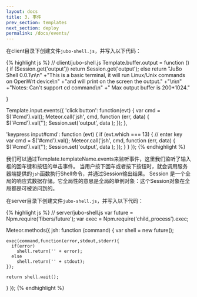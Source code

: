 ```yaml
---
layout: docs
title: 3. 事件 
prev_section: templates
next_section: deploy 
permalink: /docs/events/
---
```


在client目录下创建文件`jubo-shell.js`，并写入以下代码：

{% highlight js %}
// client/jubo-shell.js
Template.buffer.output = function () {
  if (Session.get('output'))
    return Session.get('output');
  else
    return "JuBo Shell 0.0.1\n\n"
          +"This is a basic terminal, it will run Linux/Unix commands on OpenWrt device\n"
          +"and will print on the screen the output."
          +"\n\n"
          +"Notes: Can't support cd command\n"
          +"       Max output buffer is 200*1024." 

}

Template.input.events({
  'click button': function(evt) {
    var cmd  = $('#cmd').val();
    Meteor.call('jsh', cmd, function (err, data) {
      $('#cmd').val('');
      Session.set('output', data );
    });
  },
  
  'keypress input#cmd': function (evt) {
    if (evt.which === 13) { // enter key
      var cmd  = $('#cmd').val();
      Meteor.call('jsh', cmd, function (err, data) {
        $('#cmd').val('');
        Session.set('output', data );
      });
    }
  } 
});
{% endhighlight %}

我们可以通过Template.templateName.events来监听事件，这里我们监听了输入框的回车键和按钮的单击事件。
当用户按下回车或者按下按钮时，就会调用服务器端提供的`jsh`函数执行Shell命令，并通过Session输出结果。
Session 是一个全局的响应式数据存储。它全局性的意思是全局的单例对象：这个Session对象在全局都是可被访问到的。

在server目录下创建文件`jubo-shell.js`，并写入以下代码：

{% highlight js %}
// server/jubo-shell.js
var future = Npm.require('fibers/future');
var exec = Npm.require('child_process').exec;

Meteor.methods({
  jsh: function (command) {
    var shell = new future();

    exec(command,function(error,stdout,stderr){
      if(error) 
        shell.return('' + error);
      else
        shell.return('' + stdout);
    });

    return shell.wait();
  }
});
{% endhighlight %}

